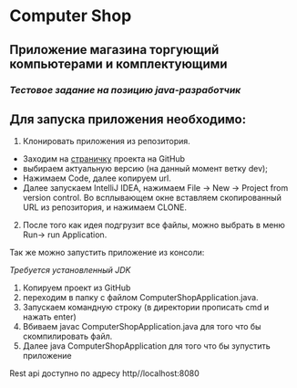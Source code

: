 # Computer Shop
## Приложение магазина торгующий компьютерами и комплектующими
### *Тестовое задание на позицию java-разработчик*

## Для запуска приложения необходимо:
1. Клонировать приложения из репозитория. 
- Заходим на [страничку](https://github.com/ams32ru/ComputerShop) проекта на GitHub
- выбираем актуальную версию (на данный момент ветку dev);
- Нажимаем Code, далее копируем url.
- Далее запускаем IntelliJ IDEA, нажимаем File -> New -> Project from version control.
Во всплывающем окне вставляем скопированный URL из репозитория, и нажимаем CLONE.
2. После того как идея подгрузит все файлы, можно выбрать в меню Run-> run Application.

Так же можно запустить приложение из консоли:

 *Требуется установленный JDK*
1. Копируем проект из GitHub
2. переходим в папку с файлом ComputerShopApplication.java.
3. Запускаем командную строку (в директории прописать cmd и нажать enter)
3. Вбиваем javac ComputerShopApplication.java 
 для того что бы скомпилировать файл. 
4. Далее java ComputerShopApplication для того что бы зупустить приложение


Rest api доступно по адресу http//localhost:8080
